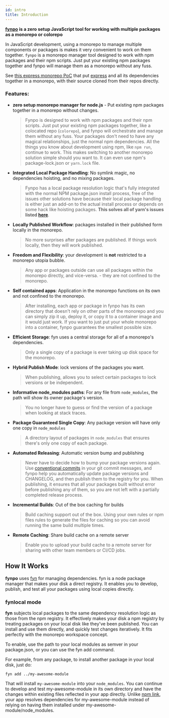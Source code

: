 ```yaml
---
id: intro
title: Introduction
---
```


**[fynpo] is a zero setup JavaScript tool for working with multiple packages as a monorepo or colorepo**

In JavaScript development, using a monorepo to manage multiple components or packages is makes it very convenient to work on them together. `fynpo` is a monorepo manager tool designed to work with npm packages and their npm scripts. Just put your existing npm packages together and fynpo will manage them as a monorepo without any fuss.

See [this express monorepo PoC](https://github.com/jchip/express-monorepo) that put [express](https://expressjs.com/) and all its dependencies together in a monorepo, with their source cloned from their repos directly.

### Features:

- **zero setup monorepo manager for node.js** - Put existing npm packages together in a monorepo without changes.

  > Fynpo is designed to work with npm packages and their npm scripts. Just put your existing npm packages together, like a colocated repo (`colorepo`), and fynpo will orchestrate and manage them without any fuss. Your packages don't need to have any magical relationships, just the normal npm dependencies. All the things you know about development using npm, like `npm run`, continue to work. This makes switching to another monorepo solution simple should you want to. It can even use npm's package-lock.json or `yarn.lock` file.

- **Integrated Local Package Handling**: No symlink magic, no dependencies hoisting, and no mixing packages.

  > Fynpo has a local package resolution logic that's fully integrated with the normal NPM package.json install process, free of the issues other solutions have because their local package handling is either just an add-on to the actual install process or depends on some hack like hoisting packages. **This solves all of yarn's issues listed [here](https://classic.yarnpkg.com/en/docs/workspaces/#toc-limitations-caveats)**.

- **Locally Published Workflow**: packages installed in their published form locally in the monorepo.

  > No more surprises after packages are published. If things work locally, then they will work published.

- **Freedom and Flexibility**: your development is **not** restricted to a monorepo utopia bubble.

  > Any app or packages outside can use all packages within the monorepo directly, and vice-versa. - they are not confined to the monorepo.

- **Self contained apps**: Application in the monorepo functions on its own and not confined to the monorepo.

  > After installing, each app or package in fynpo has its own directory that doesn't rely on other parts of the monorepo and you can simply zip it up, deploy it, or copy it to a container image and it would just work. If you want to just put your whole monorepo into a container, fynpo guarantees the smallest possible size.

- **Efficient Storage**: fyn uses a central storage for all of a monorepo's dependencies.

  > Only a single copy of a package is ever taking up disk space for the monorepo.

- **Hybrid Publish Mode**: lock versions of the packages you want.

  > When publishing, allows you to select certain packages to lock versions or be independent.

- **Informative node_modules paths**: For any file from `node_modules`, the path will show its owner package's version.

  > You no longer have to guess or find the version of a package when looking at stack traces.

- **Package Guaranteed Single Copy**: Any package version will have only one copy in `node_modules`

  > A directory layout of packages in `node_modules` that ensures there's only one copy of each package.

- **Automated Releasing**: Automatic version bump and publishing

  > Never have to decide how to bump your package versions again. Use [conventional commits](https://www.conventionalcommits.org/en/v1.0.0/) in your git commit messages, and fynpo help you automatically update package versions and CHANGELOG, and then publish them to the registry for you. When publishing, it ensures that all your packages built without error before publishing any of them, so you are not left with a partially completed release process.

- **Incremental Builds**: Out of the box caching for builds

  > Build caching support out of the box. Using your own rules or npm files rules to generate the files for caching so you can avoid running the same build multiple times.

- **Remote Caching**: Share build cache on a remote server

  > Enable you to upload your build cache to a remote server for sharing with other team members or CI/CD jobs.

## How It Works

**fynpo** uses [fyn](https://www.npmjs.com/package/fyn) for managing dependencies. fyn is a node package manager that makes your disk a direct registry. It enables you to develop, publish, and test all your packages using local copies directly.

### fynlocal mode

**fyn** subjects local packages to the same dependency resolution logic as those from the npm registry. It effectively makes your disk a npm registry by treating packages on your local disk like they've been published. You can install and use them directly, and quickly test changes iteratively. It fits perfectly with the monorepo workspace concept.

To enable, use the path to your local modules as semver in your package.json, or you can use the fyn add command.

For example, from any package, to install another package in your local disk, just do:

```
fyn add ../my-awesome-module
```

That will install `my-awesome-module` into your `node_modules`. You can continue to develop and test my-awesome-module in its own directory and have the changes within existing files reflected in your app directly. Unlike [npm link](https://docs.npmjs.com/cli/v7/commands/npm-link), your app resolves dependencies for my-awesome-module instead of relying on having them installed under my-awesome-module/node_modules.

[fynpo]: https://github.com/electrode-io/fynpo
